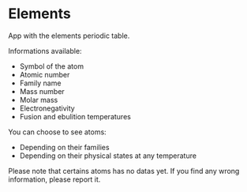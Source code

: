 # Elements
App with the elements periodic table.

Informations available:
- Symbol of the atom
- Atomic number
- Family name
- Mass number
- Molar mass
- Electronegativity
- Fusion and ebulition temperatures

You can choose to see atoms:
- Depending on their families
- Depending on their physical states at any temperature

Please note that certains atoms has no datas yet. If you find any wrong information, please report it.
